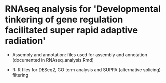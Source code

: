 # RNAseq analysis for 'Developmental tinkering of gene regulation facilitated super rapid adaptive radiation'

- Assembly and annotation: files used for assembly and annotation (documented in RNAseq_analysis.Rmd)

- R: R files for DESeq2, GO term analysis and SUPPA (alternative splicing) filtering
